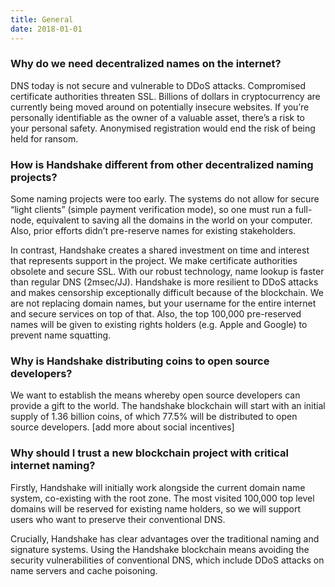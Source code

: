 ```yaml
---
title: General
date: 2018-01-01
---
```

### Why do we need decentralized names on the internet?
DNS today is not secure and vulnerable to DDoS attacks. Compromised certificate authorities threaten SSL. Billions of dollars in cryptocurrency are currently being moved around on potentially insecure websites. If you’re personally identifiable as the owner of a valuable asset, there’s a risk to your personal safety. Anonymised registration would end the risk of being held for ransom.

### How is Handshake different from other decentralized naming projects? 
Some naming projects were too early. The systems do not allow for secure “light clients” (simple payment verification mode), so one must run a full-node, equivalent to saving all the domains in the world on your computer. Also, prior efforts didn’t pre-reserve names for existing stakeholders.

In contrast, Handshake creates a shared investment on time and interest that represents support in the project. We make certificate authorities obsolete and secure SSL. With our robust technology, name lookup is faster than regular DNS (2msec/JJ). Handshake is more resilient to DDoS attacks and makes censorship exceptionally difficult because of the blockchain. We are not replacing domain names, but your username for the entire internet and secure services on top of that. Also, the top 100,000 pre-reserved names will be given to existing rights holders (e.g. Apple and Google) to prevent name squatting. 

### Why is Handshake distributing coins to open source developers? 
We want to establish the means whereby open source developers can provide a gift to the world. The handshake blockchain will start with an initial supply of 1.36 billion coins, of which 77.5% will be distributed to open source developers. [add more about social incentives]

### Why should I trust a new blockchain project with critical internet naming?
Firstly, Handshake will initially work alongside the current domain name system, co-existing with the root zone. The most visited 100,000 top level domains will be reserved for existing name holders, so we will support users who want to preserve their conventional DNS.

Crucially, Handshake has clear advantages over the traditional naming and signature systems. Using the Handshake blockchain means avoiding the security vulnerabilities of conventional DNS, which include DDoS attacks on name servers and cache poisoning.